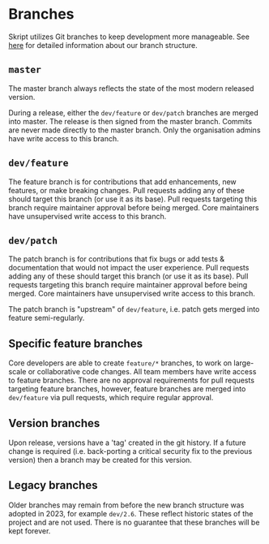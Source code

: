 # Branches
Skript utilizes Git branches to keep development more manageable.
See [here](https://github.com/SkriptLang/Skript/blob/master/CLOCKWORK_RELEASE_MODEL.md) for detailed information about our branch structure.

## `master`
The master branch always reflects the state of the most modern released version.

During a release, either the `dev/feature` or `dev/patch` branches are merged into master. The release is then signed from the master branch.
Commits are never made directly to the master branch. Only the organisation admins have write access to this branch.

## `dev/feature`
The feature branch is for contributions that add enhancements, new features, or make breaking changes.
Pull requests adding any of these should target this branch (or use it as its base).
Pull requests targeting this branch require maintainer approval before being merged.
Core maintainers have unsupervised write access to this branch.

## `dev/patch`
The patch branch is for contributions that fix bugs or add tests & documentation that would not impact the user experience.
Pull requests adding any of these should target this branch (or use it as its base).
Pull requests targeting this branch require maintainer approval before being merged.
Core maintainers have unsupervised write access to this branch.

The patch branch is "upstream" of `dev/feature`, i.e. patch gets merged into feature semi-regularly.

## Specific feature branches
Core developers are able to create `feature/*` branches, to work on large-scale or collaborative code changes.
All team members have write access to feature branches.
There are no approval requirements for pull requests targeting feature branches, 
however, feature branches are merged into `dev/feature` via pull requests, which require regular approval.

## Version branches
Upon release, versions have a 'tag' created in the git history.
If a future change is required (i.e. back-porting a critical security fix to the previous version) then a branch may be created for this version.

## Legacy branches
Older branches may remain from before the new branch structure was adopted in 2023, for example `dev/2.6`.
These reflect historic states of the project and are not used. There is no guarantee that these branches will be kept forever.
